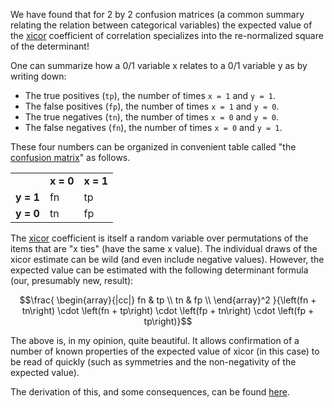 We have found that for 2 by 2 confusion matrices (a common summary relating the relation between categorical variables) the expected value of the [xicor](https://arxiv.org/abs/1909.10140) coefficient of correlation specializes into the re-normalized square of the determinant!

One can summarize how a 0/1 variable x relates to a 0/1 variable y as by writing down:


  * The true positives (`tp`), the number of times `x = 1` and `y = 1`.
  * The false positives (`fp`), the number of times `x = 1` and `y = 0`.
  * The true negatives (`tn`), the number of times `x = 0` and `y = 0`.
  * The false negatives (`fn`), the number of times `x = 0` and `y = 1`.


These four numbers can be organized in convenient table called "the [confusion matrix](https://en.wikipedia.org/wiki/Confusion_matrix)" as follows.

<table>
<tr><td></td><td><b>x = 0</b></td><td><b>x = 1</b></td></tr>
<tr><td><b>y = 1</b></td><td>fn</td><td>tp</td></tr>
<tr><td><b>y = 0</b></td><td>tn</td><td>fp</td></tr>
</table>

The [xicor](https://arxiv.org/abs/1909.10140) coefficient is itself a random variable over permutations of the items that are "x ties" (have the same x value). The individual draws of the xicor estimate can be wild (and even include negative values). However, the expected value can be estimated with the following determinant formula (our, presumably new, result):

$$\frac{ \begin{array}{|cc|} fn & tp \\ tn & fp \\ \end{array}^2 }{\left(fn + tn\right) \cdot \left(fn + tp\right) \cdot \left(fp + tn\right) \cdot \left(fp + tp\right)}$$

The above is, in my opinion, quite beautiful. It allows confirmation of a number of known properties of the expected value of xicor (in this case) to be read of quickly (such as symmetries and the non-negativity of the expected value).

The derivation of this, and some consequences, can be found [here](https://github.com/WinVector/Examples/blob/main/XICOR/xicor_indicator_classification.ipynb).

